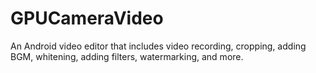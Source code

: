 # GPUCameraVideo
 An Android video editor that includes video recording, cropping, adding BGM, whitening, adding filters, watermarking, and more.
